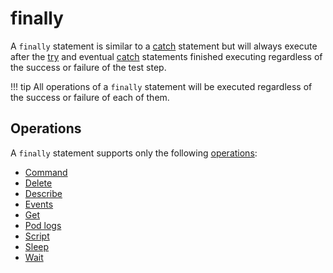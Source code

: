 # finally

A `finally` statement is similar to a [catch](./catch.md) statement but will always execute after the [try](./try.md) and eventual [catch](./catch.md) statements finished executing regardless of the success or failure of the test step.

!!! tip
    All operations of a `finally` statement will be executed regardless of the success or failure of each of them.

## Operations

A `finally` statement supports only the following [operations](../operations/index.md):

- [Command](../operations/command.md)
- [Delete](../operations/delete.md)
- [Describe](../operations/helpers/describe.md)
- [Events](../operations/helpers/events.md)
- [Get](../operations/helpers/get.md)
- [Pod logs](../operations/helpers/logs.md)
- [Script](../operations/script.md)
- [Sleep](../operations/sleep.md)
- [Wait](../operations/helpers/wait.md)
